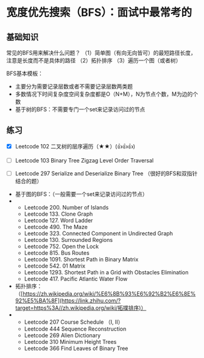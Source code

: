# 宽度优先搜索（BFS）：面试中最常考的

## 基础知识

常见的BFS用来解决什么问题？
（1）简单图（有向无向皆可）的最短路径长度，注意是长度而不是具体的路径
（2）拓扑排序 
（3）遍历一个图（或者树）

BFS基本模板：

- 主要分为需要记录层数或者不需要记录层数两类题
- 多数情况下时间复杂度空间复杂度都是O（N+M），N为节点个数，M为边的个数
- 基于树的BFS：不需要专门一个set来记录访问过的节点

## 练习
- [x] Leetcode 102 二叉树的层序遍历（★★）(👍👍👍)
- [ ] Leetcode 103 Binary Tree Zigzag Level Order Traversal
- [ ] Leetcode 297 Serialize and Deserialize Binary Tree （很好的BFS和双指针结合的题）



- 基于图的BFS：（一般需要一个set来记录访问过的节点）
- - Leetcode 200. Number of Islands
  - Leetcode 133. Clone Graph
  - Leetcode 127. Word Ladder
  - Leetcode 490. The Maze
  - Leetcode 323. Connected Component in Undirected Graph
  - Leetcode 130. Surrounded Regions
  - Leetcode 752. Open the Lock
  - Leetcode 815. Bus Routes
  - Leetcode 1091. Shortest Path in Binary Matrix
  - Leetcode 542. 01 Matrix
  - Leetcode 1293. Shortest Path in a Grid with Obstacles Elimination
  - Leetcode 417. Pacific Atlantic Water Flow
- 拓扑排序：（[https://zh.wikipedia.org/wiki/%E6%8B%93%E6%92%B2%E6%8E%92%E5%BA%8F](https://link.zhihu.com/?target=https%3A//zh.wikipedia.org/wiki/拓撲排序)）
- - Leetcode 207 Course Schedule （I, II）
  - Leetcode 444 Sequence Reconstruction
  - Leetcode 269 Alien Dictionary
  - Leetcode 310 Minimum Height Trees
  - Leetcode 366 Find Leaves of Binary Tree
